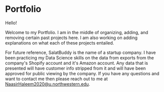 # Portfolio

Hello!

Welcome to my Portfolio. I am in the middle of organizing, adding, and removing certain past projects here. I am also working on adding explanations on what each of these projects entailed.

For future reference, SalatBuddy is the name of a startup company. I have been practicing my Data Science skills on the data from exports from the company's Shopify account and it's Amazon account. Any data that is presented will have customer info stripped from it and will have been approved for public viewing by the company. If you have any questions and want to contact me then please reach out to me at NaasirHaleem2020@u.northwestern.edu.

